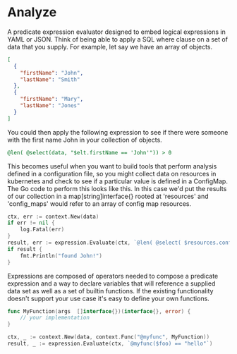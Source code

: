 # Analyze

A predicate expression evaluator designed to embed logical expressions in YAML or JSON. Think of being able to 
apply a SQL where clause on a set of data that you supply.  For example, let say we have an array of objects.
```json
[
  {
    "firstName": "John", 
    "lastName": "Smith"
  },
  {
    "firstName": "Mary",
    "lastName": "Jones"
  }
]
```
You could then apply the following expression to see if there were someone with the first name John in your collection of 
objects. 
```sql
@len( @select(data, "$elt.firstName == 'John'")) > 0
```
This becomes useful when you want to build tools that perform analysis defined in a configuration file, so you might
collect data on resources in kubernetes and check to see if a particular value is defined in a ConfigMap. 
The Go code to perform this looks like this.  In this case we'd put the results of our collection in a map[string]interface{}
rooted at 'resources' and 'config_maps' would refer to an array of config map resources. 
```go
ctx, err := context.New(data)
if err != nil {
	log.Fatal(err)
}
result, err := expression.Evaluate(ctx, `@len( @select( $resources.config_maps, "$elt.firstName == 'John'" ) ) > 0`)
if result {
	fmt.Println("found John!")
}

```
Expressions are composed of operators needed to compose a predicate expression and a way to declare variables that will 
reference a supplied data set as well as a set of builtin functions. If the existing functionality doesn't support your 
use case it's easy to define your own functions. 
```go
func MyFunction(args  []interface{})(interface{}, error) {
	// your implementation 
}

ctx, _ := context.New(data, context.Func("@myfunc", MyFunction))
result, _ := expression.Evaluate(ctx, `@myfunc($foo) == "hello"`)

```